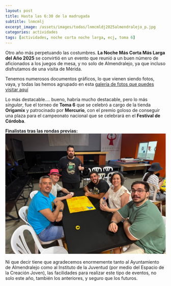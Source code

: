 ```yaml
---
layout: post
title: Hasta las 6:30 de la madrugada
subtitle: lnmcmlj
excerpt_image: /assets/images/todas/lnmcmldj2025almendralejo_p.jpg
categories: actividades
tags: [actividades, noche corta noche larga, ecj, toma 6]
---
```

Otro año más perpetuando las costumbres. <b>La Noche Más Corta Más Larga del Año 2025</b> se convirtió en un evento que reunió a un buen número de aficionados a los juegos de mesa, y no solo de Almendralejo, ya que incluso disfrutamos de una visita de Mérida.

Tenemos numerosos documentos gráficos, lo que vienen siendo fotos, vaya, y todas las hemos agrupado en esta [galería de fotos que puedes visitar aquí](https://drive.google.com/drive/folders/10Uxsk2iShZg-gLqA8i8Uc13os-yuWzjk?usp=drive_link)

Lo más destacable.... bueno, habría mucho destacable, pero lo más <i>singular</i>, fue el torneo de <b>Toma 6</b> que se celebró a cargo de la tienda <b>Origamix</b> y patrocinado por <b>Mercurio</b>, con el premio goloso de conseguir una plaza para el campeonato nacional que se celebrará en el <b>Festival de Córdoba</b>.

<b>Finalistas tras las rondas previas:</b> ![banner](/assets/images/todas/2025/final_toma6.jpg)

Ni que decir tiene que agradecemos enormemente tanto al Ayuntamiento de Almendralejo como al Instituto de la Juventud (por medio del Espacio de la Creación Joven), las facilidades para realizar este tipo de eventos, no solo este año, también los anteriores, y seguro que los futuros.

